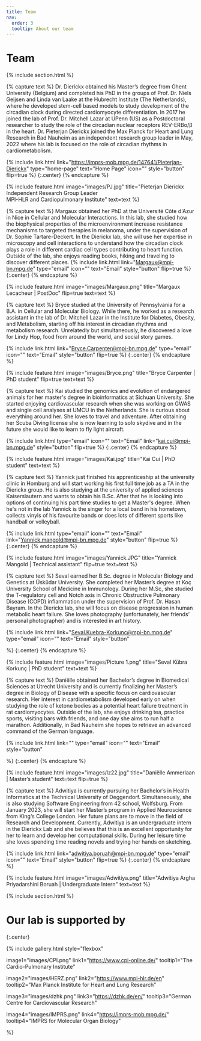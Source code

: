 ```yaml
---
title: Team
nav:
  order: 3
  tooltip: About our team
---
```


# <i class="fas fa-users"></i>Team


{% include section.html %}


{% capture text %}
Dr. Dierickx obtained his Master’s degree from Ghent University (Belgium) and completed his PhD in the groups of Prof. Dr. Niels Geijsen and Linda van Laake at the Hubrecht Institute (The Netherlands), where he developed stem-cell based models to study development of the circadian clock during directed cardiomyocyte differentiation. In 2017 he joined the lab of Prof. Dr. Mitchell Lazar at UPenn (US) as a Postdoctoral researcher to study the role of the circadian nuclear receptors REV-ERBα/β in the heart. Dr. Pieterjan Dierickx joined the Max Planck for Heart and Lung Research in Bad Nauheim as an independent research group leader in May, 2022 where his lab is focused on the role of circadian rhythms in cardiometabolism. 

{%
  include link.html
  link="https://imprs-mob.mpg.de/147641/Pieterjan-Dierickx"
  type="home-page"
  text="Home Page"
  icon=""
  style="button"
  flip=true
%}
{:.center}
{% endcapture %}

{%
  include feature.html
  image="images/PJ.jpg"
  title="Pieterjan Dierickx<br>Independent Research Group Leader<br>MPI-HLR and Cardiopulmonary Institute"
  text=text
%}

{% capture text %}
Margaux obtained her PhD at the Université Côte d'Azur in Nice in Cellular and Molecular Interactions. In this lab, she studied how the biophysical properties of the microenvironment increase resistance mechanisms to targeted therapies in melanoma, under the supervision of Dr. Sophie Tartare-Deckert. 
In the Dierickx lab, she will use her expertise in microscopy and cell interactions to understand how the circadian clock plays a role in different cardiac cell types contributing to heart function. Outside of the lab, she enjoys reading books, hiking and traveling to discover different places.
{%
  include link.html
  link="Margaux@mpi-bn.mpg.de"
  type="email"
  icon=""
  text="Email"
  style="button"
  flip=true
%}
{:.center}
{% endcapture %}

{%
  include feature.html
  image="images/Margaux.png"
  title="Margaux Lecacheur  |  PostDoc"
  flip=true
  text=text
%}

{% capture text %}
Bryce studied at the University of Pennsylvania for a B.A. in Cellular and Molecular Biology. While there, he worked as a research assistant in the lab of Dr. Mitchell Lazar in the Institute for Diabetes, Obesity, and Metabolism, starting off his interest in circadian rhythms and metabolism research. Unrelatedly but simultaneously, he discovered a love for Lindy Hop, food from around the world, and social story games.

{%
  include link.html
  link="Bryce.Carpenter@mpi-bn.mpg.de"
  type="email"
  icon=""
  text="Email"
  style="button"
  flip=true
%}
{:.center}
{% endcapture %}

{%
  include feature.html
  image="images/Bryce.png"
  title="Bryce Carpenter  |  PhD student"
  flip=true
  text=text
%}

{% capture text %}
Kai studied the genomics and evolution of endangered animals for her master's degree in bioinformatics at Sichuan University. She started enjoying cardiovascular research when she was working on GWAS and single cell analyses at UMCU in the Netherlands.  She is curious about everything around her. She loves to travel and adventure. After obtaining her Scuba Diving license she is now learning to solo skydive and in the future she would like to learn to fly light aircraft. 

{%
  include link.html
  type="email"
  icon=""
  text="Email"
  link="kai.cui@mpi-bn.mpg.de"
  style="button"
  flip=true
%}
{:.center}
{% endcapture %}

{%
  include feature.html
  image="images/Kai.jpg"
  title="Kai Cui  |  PhD student"
  text=text
%}


{% capture text %}
Yannick just finished his apprenticeship at the university clinic in Homburg and will start working his first full time job as a TA in the Dierickx group.
He is also studying at the university of applied sciences Kaiserslautern and wants to obtain his B.Sc. After that he is looking into options of continuing his part time studies to get a Master's degree.
When he's not in the lab Yannick is the singer for a local band in his hometown, collects vinyls of his favourite bands or does lots of different sports like handball or volleyball.

{%
  include link.html
  type="email"
  icon=""
  text="Email"
  link="Yannick.mangold@mpi-bn.mpg.de"
  style="button"
  flip=true
%}
{:.center}
{% endcapture %}

{%
  include feature.html
  image="images/Yannick.JPG"
  title="Yannick Mangold  |  Technical assistant"
  flip=true
  text=text
%}


{% capture text %}
Seval earned her B.Sc. degree in Molecular Biology and Genetics at Üsküdar University. She completed her Master’s degree at Koç University School of Medicine in Immunology.  During her M.Sc, she studied the T-regulatory cell and  Notch axis in Chronic Obstructive Pulmonary Disease (COPD) inflammation under the supervision of Prof. Dr. Hasan Bayram. In the Dierickx lab, she will focus on disease progression in human metabolic heart failure. She loves photography (unfortunately, her friends’ personal photographer) and is interested in art history.


{%
  include link.html
  link="Seval.Kuebra-Korkunc@mpi-bn.mpg.de"
  type="email"
  icon=""
  text="Email"
  style="button"
 
%}
{:.center}
{% endcapture %}

{%
  include feature.html
  image="images/Picture 1.png"
  title="Seval Kübra Korkunç  |   PhD student"
  text=text
%}

{% capture text %}
Daniëlle obtained her Bachelor’s degree in Biomedical Sciences at Utrecht University and is currently finalizing her Master’s degree in Biology of Disease with a specific focus on cardiovascular research. Her interest in cardiometabolism developed early on when studying the role of ketone bodies as a potential heart failure treatment in rat cardiomyocytes. Outside of the lab, she enjoys drinking tea, practice sports, visiting bars with friends, and one day she aims to run half a marathon. Additionally, in Bad Nauheim she hopes to retrieve an advanced command of the German language. 


{%
  include link.html
  link=""
  type="email"
  icon=""
  text="Email"
  style="button"
 
%}
{:.center}
{% endcapture %}

{%
  include feature.html
  image="images/lz22.jpg"
  title="Daniëlle Ammerlaan  |   Master’s student"
  text=text
  flip=true
%}


{% capture text %}
Adwitiya is currently pursuing her Bachelor’s in Health Informatics at the Technical University of Deggendorf. Simultaneously, she is also studying Software Engineering from 42 school, Wolfsburg. From January 2023, she will start her Master’s program in Applied Neuroscience from King‘s College London. Her future plans are to move in the field of Research and Development. Currently, Adwitiya is an undergraduate intern in the Dierickx Lab and she believes that this is an excellent opportunity for her to learn and develop her computational skills. During her leisure time she loves spending time reading novels and trying her hands on sketching.


{%
  include link.html
  link="adwitiya.boruah@mpi-bn.mpg.de"
  type="email"
  icon=""
  text="Email"
  style="button"
  flip=true
%}
{:.center}
{% endcapture %}

{%
  include feature.html
  image="images/Adwitiya.png"
  title="Adwitiya Argha Priyadarshini Boruah  |   Undergraduate Intern"
  text=text
%}

 
{% include section.html %} 
  
# Our lab is supported by
{:.center}

{%
  include gallery.html
  style="flexbox"

  image1="images/CPI.png"
  link1="https://www.cpi-online.de/"
  tooltip1="The Cardio-Pulmonary Institute"

  image2="images/HERZ.png"
  link2="https://www.mpi-hlr.de/en"
  tooltip2="Max Planck Institute for Heart and Lung Research"

  image3="images/dzhk.png"
  link3="https://dzhk.de/en/"
  tooltip3="German Centre for Cardiovascular Research"

  image4="images/IMPRS.png"
  link4="https://imprs-mob.mpg.de/"
  tooltip4="IMPRS for Molecular Organ Biology"

  
  %}
